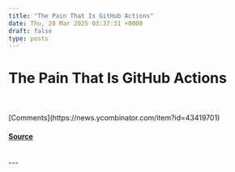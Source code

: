 ```yaml
---
title: "The Pain That Is GitHub Actions"
date: Thu, 20 Mar 2025 03:37:31 +0000
draft: false
type: posts
---
```

# The Pain That Is GitHub Actions

<br/>

<br/>
[Comments](https://news.ycombinator.com/item?id=43419701)

#### [Source](https://www.feldera.com/blog/the-pain-that-is-github-actions)

<br/>
---
